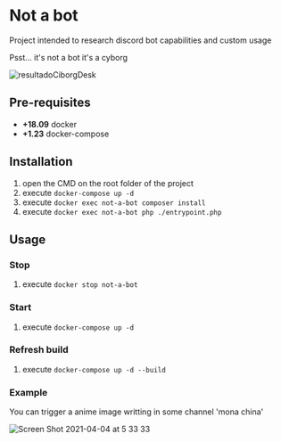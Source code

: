 # Not a bot
Project intended to research discord bot capabilities and custom usage

Psst... it's not a bot it's a cyborg

![resultadoCiborgDesk](https://user-images.githubusercontent.com/11744752/113503542-2cd6b180-94f8-11eb-8bcd-c5a85e241224.png)

## Pre-requisites
- **+18.09** docker
- **+1.23** docker-compose

## Installation
1. open the CMD on the root folder of the project
2. execute `docker-compose up -d`
3. execute `docker exec not-a-bot composer install`
4. execute `docker exec not-a-bot php ./entrypoint.php`

## Usage

### Stop
1. execute `docker stop not-a-bot`

### Start
1. execute `docker-compose up -d`

### Refresh build
1. execute `docker-compose up -d --build`

### Example

You can trigger a anime image writting in some channel 'mona china'

![Screen Shot 2021-04-04 at 5 33 33](https://user-images.githubusercontent.com/11744752/113505927-5519dc80-9507-11eb-90b1-bbb83b9e74a4.png)
